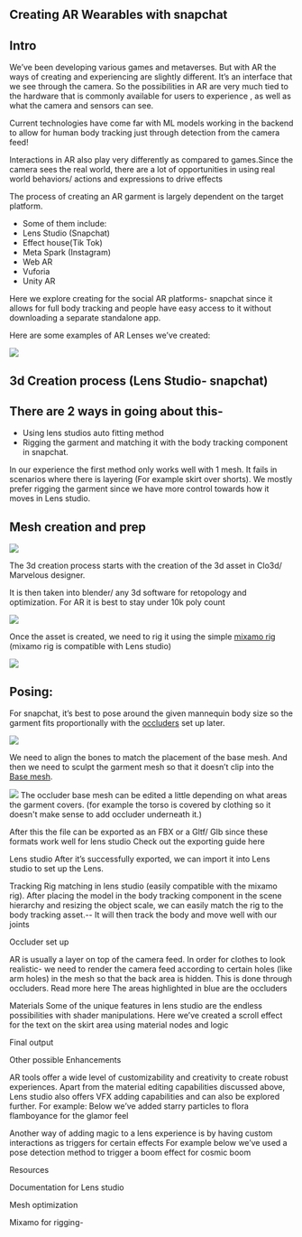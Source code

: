 ## Creating AR Wearables with snapchat


## Intro

We’ve been developing various games and metaverses. But with AR the ways of creating and experiencing are slightly different.
It’s an interface that we see through the camera. So the possibilities in AR are very much tied to the hardware that is commonly available for users to experience , as well as what the camera and sensors can see. 


Current technologies have come far with ML models working in the backend to allow for human body tracking just through detection from the camera feed! 

Interactions in AR also play very differently as compared to games.Since the camera sees the real world, there are a lot of opportunities in using real world behaviors/ actions and expressions to drive effects


The process of creating an AR garment is largely dependent on the target platform.
  - Some of them include: 
  - Lens Studio (Snapchat)
  - Effect house(Tik Tok)
  - Meta Spark (Instagram)
  - Web AR
  - Vuforia
  - Unity AR

Here we explore creating for the social AR platforms- snapchat since it allows for full body tracking and people have easy access to it without downloading a separate standalone app.

Here are some examples of AR Lenses we’ve created:

<img src="https://user-images.githubusercontent.com/122074866/235943537-021b382b-5995-4e16-a556-47d8c6fe9cf5.gif"/>

## 3d Creation process (Lens Studio- snapchat)
## There are 2 ways in going about this-

  - Using lens studios auto fitting method
  - Rigging the garment and matching it with the body tracking component in snapchat.

In our experience the first method only works well with 1 mesh. It fails in scenarios where there is layering (For example skirt over shorts).
We mostly prefer rigging the garment since we have more control towards how it moves in Lens studio.

## Mesh creation and prep 

<img src="https://user-images.githubusercontent.com/122074866/235944907-68d3267c-8182-4588-b3f6-09cb16632deb.png"/>

The 3d creation process starts with the creation of the 3d asset in Clo3d/ Marvelous designer.

It is then taken into blender/ any 3d software for retopology and optimization. For AR it is best to stay under 10k poly count

<img src="https://user-images.githubusercontent.com/122074866/235945231-0fe4ed17-153f-4e31-a953-53c6cd51a938.png"/>

Once the asset is created, we need to rig it using the simple [mixamo rig](https://) (mixamo rig is compatible with Lens studio)

<img src="https://user-images.githubusercontent.com/122074866/235945279-11d7b834-a465-4e4f-baeb-b9d43c2a35c1.gif"/>

## Posing:
For snapchat, it’s best to pose around the given mannequin body size so the garment fits proportionally with the [occluders](https://) set up later.

<img src="https://user-images.githubusercontent.com/122074866/235944977-94a7467b-bcae-485f-8e6a-810c94f8e538.png"/>

We need to align the bones to match the placement of the base mesh. And then we need to sculpt the garment mesh so that it doesn’t clip into the [Base mesh](https://).

<img src="https://user-images.githubusercontent.com/122074866/235945319-c444d8e7-173d-43b4-b4f0-25f1e6ef9985.gif"/>
The occluder base mesh can be edited a little depending on what areas the garment covers. 
(for example the torso is covered by clothing so it doesn't make sense to add occluder underneath it.)


After this the file can be exported as an FBX or a Gltf/ Glb since these formats work well for lens studio
Check out the exporting guide here

Lens studio
After it’s successfully exported, we can import it into Lens studio to set up the Lens.



Tracking
Rig matching in lens studio (easily compatible with the mixamo rig).
After placing the model in the body tracking component in the scene hierarchy and resizing the object scale, we can easily match the rig to the body tracking asset.-- It will then track the body and move well with our joints



Occluder set up

AR is usually a layer on top of the camera feed. In order for clothes to look realistic- we need to render the camera feed according to certain holes (like arm holes) in the mesh so that the back area is hidden. This is done through occluders.
Read more here
The areas highlighted in blue are the occluders


Materials
Some of the unique features in lens studio are the endless possibilities with shader manipulations. 
Here we’ve created a scroll effect for the text on the skirt area using material nodes and logic



Final output


Other possible Enhancements


AR tools offer a wide level of customizability and creativity to create robust experiences.
Apart from the material editing capabilities discussed above, Lens studio also offers VFX adding capabilities and can also be explored further.
For example: Below we’ve added starry particles to flora flamboyance for the glamor feel



Another way of adding magic to a lens experience is by having custom interactions as triggers for certain effects 
For example below we’ve used a pose detection method to trigger a boom effect for cosmic boom






Resources

Documentation for Lens studio

Mesh optimization

Mixamo for rigging-

